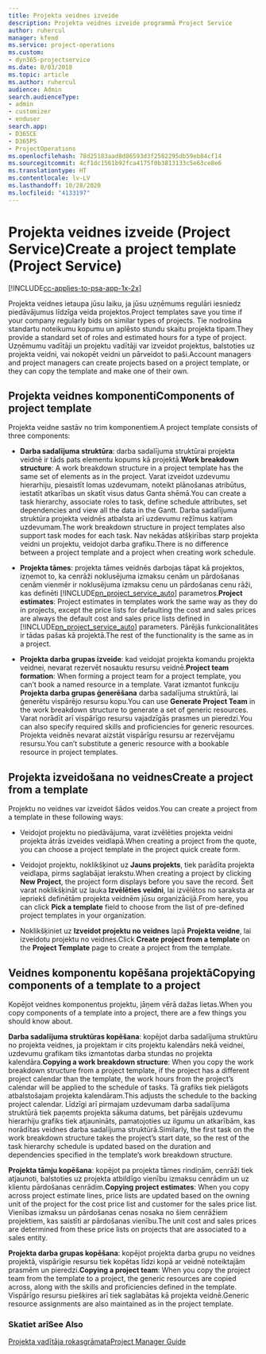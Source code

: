 ```yaml
---
title: Projekta veidnes izveide
description: Projekta veidnes izveide programmā Project Service
author: ruhercul
manager: kfend
ms.service: project-operations
ms.custom:
- dyn365-projectservice
ms.date: 8/03/2018
ms.topic: article
ms.author: ruhercul
audience: Admin
search.audienceType:
- admin
- customizer
- enduser
search.app:
- D365CE
- D365PS
- ProjectOperations
ms.openlocfilehash: 78d25183aad8d86593d3f2582295db59eb84cf14
ms.sourcegitcommit: 4cf1dc1561b92fca4175f0b3813133c5e63ce8e6
ms.translationtype: HT
ms.contentlocale: lv-LV
ms.lasthandoff: 10/28/2020
ms.locfileid: "4133197"
---
```

# <a name="create-a-project-template-project-service"></a><span data-ttu-id="66de0-103">Projekta veidnes izveide (Project Service)</span><span class="sxs-lookup"><span data-stu-id="66de0-103">Create a project template (Project Service)</span></span>

[!INCLUDE[cc-applies-to-psa-app-1x-2x](../includes/cc-applies-to-psa-app-1x-2x.md)]

<span data-ttu-id="66de0-104">Projekta veidnes ietaupa jūsu laiku, ja jūsu uzņēmums regulāri iesniedz piedāvājumus līdzīga veida projektos.</span><span class="sxs-lookup"><span data-stu-id="66de0-104">Project templates save you time if your company regularly bids on similar types of projects.</span></span> <span data-ttu-id="66de0-105">Tie nodrošina standartu noteikumu kopumu un aplēsto stundu skaitu projekta tipam.</span><span class="sxs-lookup"><span data-stu-id="66de0-105">They provide a standard set of roles and estimated hours for a type of project.</span></span> <span data-ttu-id="66de0-106">Uzņēmumu vadītāji un projektu vadītāji var izveidot projektus, balstoties uz projekta veidni, vai nokopēt veidni un pārveidot to paši.</span><span class="sxs-lookup"><span data-stu-id="66de0-106">Account managers and project managers can create projects based on a project template, or they can copy the template and make one of their own.</span></span>  
  
## <a name="components-of-project-template"></a><span data-ttu-id="66de0-107">Projekta veidnes komponenti</span><span class="sxs-lookup"><span data-stu-id="66de0-107">Components of project template</span></span>
 <span data-ttu-id="66de0-108">Projekta veidne sastāv no trim komponentiem.</span><span class="sxs-lookup"><span data-stu-id="66de0-108">A project template consists of three components:</span></span>  
  
- <span data-ttu-id="66de0-109">**Darba sadalījuma struktūra**: darba sadalījuma struktūrai projekta veidnē ir tāds pats elementu kopums kā projektā.</span><span class="sxs-lookup"><span data-stu-id="66de0-109">**Work breakdown structure**: A work breakdown structure in a project template has the same set of elements as in the project.</span></span> <span data-ttu-id="66de0-110">Varat izveidot uzdevumu hierarhiju, piesaistīt lomas uzdevumam, noteikt plānošanas atribūtus, iestatīt atkarības un skatīt visus datus Ganta shēmā.</span><span class="sxs-lookup"><span data-stu-id="66de0-110">You can create a task hierarchy, associate roles to task, define schedule attributes, set dependencies and view all the data in the Gantt.</span></span> <span data-ttu-id="66de0-111">Darba sadalījuma struktūra projekta veidnēs atbalsta arī uzdevumu režīmus katram uzdevumam.</span><span class="sxs-lookup"><span data-stu-id="66de0-111">The work breakdown structure in project templates also support task modes for each task.</span></span> <span data-ttu-id="66de0-112">Nav nekādas atšķirības starp projekta veidni un projektu, veidojot darba grafiku.</span><span class="sxs-lookup"><span data-stu-id="66de0-112">There is no difference between a project template and a project when creating work schedule.</span></span>  
  
- <span data-ttu-id="66de0-113">**Projekta tāmes**: projekta tāmes veidnēs darbojas tāpat kā projektos, izņemot to, ka cenrāži noklusējuma izmaksu cenām un pārdošanas cenām vienmēr ir noklusējuma izmaksu cenu un pārdošanas cenu rāži, kas definēti [!INCLUDE[pn_project_service_auto](../includes/pn-project-service-auto.md)] parametros.</span><span class="sxs-lookup"><span data-stu-id="66de0-113">**Project estimates**: Project estimates in templates work the same way as they do in projects, except the price lists for defaulting the cost and sales prices are always the default cost and sales price lists defined in [!INCLUDE[pn_project_service_auto](../includes/pn-project-service-auto.md)] parameters.</span></span> <span data-ttu-id="66de0-114">Pārējās funkcionalitātes ir tādas pašas kā projektā.</span><span class="sxs-lookup"><span data-stu-id="66de0-114">The rest of the functionality is the same as in a project.</span></span>  
  
- <span data-ttu-id="66de0-115">**Projekta darba grupas izveide**: kad veidojat projekta komandu projekta veidnei, nevarat rezervēt nosauktu resursu veidnē.</span><span class="sxs-lookup"><span data-stu-id="66de0-115">**Project team formation**: When forming a project team for a project template, you can’t book a named resource in a template.</span></span> <span data-ttu-id="66de0-116">Varat izmantot funkciju **Projekta darba grupas ģenerēšana** darba sadalījuma struktūrā, lai ģenerētu vispārējo resursu kopu.</span><span class="sxs-lookup"><span data-stu-id="66de0-116">You can use **Generate Project Team** in the work breakdown structure to generate a set of generic resources.</span></span> <span data-ttu-id="66de0-117">Varat norādīt arī vispārīgo resursu vajadzīgās prasmes un pieredzi.</span><span class="sxs-lookup"><span data-stu-id="66de0-117">You can also specify required skills and proficiencies for generic resources.</span></span> <span data-ttu-id="66de0-118">Projekta veidnēs nevarat aizstāt vispārīgu resursu ar rezervējamu resursu.</span><span class="sxs-lookup"><span data-stu-id="66de0-118">You can’t substitute a generic resource with a bookable resource in project templates.</span></span>  
  
## <a name="create-a-project-from-a-template"></a><span data-ttu-id="66de0-119">Projekta izveidošana no veidnes</span><span class="sxs-lookup"><span data-stu-id="66de0-119">Create a project from a template</span></span>  
 <span data-ttu-id="66de0-120">Projektu no veidnes var izveidot šādos veidos.</span><span class="sxs-lookup"><span data-stu-id="66de0-120">You can create a project from a template in these following ways:</span></span>  
  
-   <span data-ttu-id="66de0-121">Veidojot projektu no piedāvājuma, varat izvēlēties projekta veidni projekta ātrās izveides veidlapā.</span><span class="sxs-lookup"><span data-stu-id="66de0-121">When creating a project from the quote, you can choose a project template in the project quick create form.</span></span>  
  
-   <span data-ttu-id="66de0-122">Veidojot projektu, noklikšķinot uz **Jauns projekts**, tiek parādīta projekta veidlapa, pirms saglabājat ierakstu.</span><span class="sxs-lookup"><span data-stu-id="66de0-122">When creating a project by clicking **New Project**, the project form displays before you save the record.</span></span> <span data-ttu-id="66de0-123">Šeit varat noklikšķināt uz lauka **Izvēlēties veidni**, lai izvēlētos no saraksta ar iepriekš definētām projekta veidnēm jūsu organizācijā.</span><span class="sxs-lookup"><span data-stu-id="66de0-123">From here, you can click **Pick a template** field to choose from the list of pre-defined project templates in your organization.</span></span>  
  
-   <span data-ttu-id="66de0-124">Noklikšķiniet uz **Izveidot projektu no veidnes** lapā **Projekta veidne**, lai izveidotu projektu no veidnes.</span><span class="sxs-lookup"><span data-stu-id="66de0-124">Click **Create project from a template** on the **Project Template** page to create a project from the template.</span></span>  
  
## <a name="copying-components-of-a-template-to-a-project"></a><span data-ttu-id="66de0-125">Veidnes komponentu kopēšana projektā</span><span class="sxs-lookup"><span data-stu-id="66de0-125">Copying components of a template to a project</span></span>  
 <span data-ttu-id="66de0-126">Kopējot veidnes komponentus projektu, jāņem vērā dažas lietas.</span><span class="sxs-lookup"><span data-stu-id="66de0-126">When you copy components of a template into a project, there are a few things you should know about.</span></span>  
  
 <span data-ttu-id="66de0-127">**Darba sadalījuma struktūras kopēšana**: kopējot darba sadalījuma struktūru no projekta veidnes, ja projektam ir cits projektu kalendārs nekā veidnei, uzdevumu grafikam tiks izmantotas darba stundas no projekta kalendāra.</span><span class="sxs-lookup"><span data-stu-id="66de0-127">**Copying a work breakdown structure**: When you copy the work breakdown structure from a project template, if the project has a different project calendar than the template, the work hours from the project’s calendar will be applied to the schedule of tasks.</span></span> <span data-ttu-id="66de0-128">Tā grafiks tiek pielāgots atbalstošajam projekta kalendāram.</span><span class="sxs-lookup"><span data-stu-id="66de0-128">This adjusts the schedule to the backing project calendar.</span></span> <span data-ttu-id="66de0-129">Līdzīgi arī pirmajam uzdevumam darba sadalījuma struktūrā tiek paņemts projekta sākuma datums, bet pārējais uzdevumu hierarhiju grafiks tiek atjaunināts, pamatojoties uz ilgumu un atkarībām, kas norādītas veidnes darba sadalījuma struktūrā.</span><span class="sxs-lookup"><span data-stu-id="66de0-129">Similarly, the first task on the work breakdown structure takes the project’s start date, so the rest of the task hierarchy schedule is updated based on the duration and dependencies specified in the template’s work breakdown structure.</span></span>  
  
 <span data-ttu-id="66de0-130">**Projekta tāmju kopēšana**: kopējot pa projekta tāmes rindiņām, cenrāži tiek atjaunoti, balstoties uz projekta atbildīgo vienību izmaksu cenrādim un uz klientu pārdošanas cenrādim.</span><span class="sxs-lookup"><span data-stu-id="66de0-130">**Copying project estimates**: When you copy across project estimate lines, price lists are updated based on the owning unit of the project for the cost price list and customer for the sales price list.</span></span> <span data-ttu-id="66de0-131">Vienības izmaksu un pārdošanas cenas nosaka no šiem cenrāžiem projektiem, kas saistīti ar pārdošanas vienību.</span><span class="sxs-lookup"><span data-stu-id="66de0-131">The unit cost and sales prices are determined from these price lists on projects that are associated to a sales entity.</span></span>  
  
 <span data-ttu-id="66de0-132">**Projekta darba grupas kopēšana**: kopējot projekta darba grupu no veidnes projektā, vispārīgie resursu tiek kopētas līdzi kopā ar veidnē noteiktajām prasmēm un pieredzi.</span><span class="sxs-lookup"><span data-stu-id="66de0-132">**Copying a project team**: When you copy the project team from the template to a project, the generic resources are copied across, along with the skills and proficiencies defined in the template.</span></span> <span data-ttu-id="66de0-133">Vispārīgo resursu piešķires arī tiek saglabātas kā projekta veidnē.</span><span class="sxs-lookup"><span data-stu-id="66de0-133">Generic resource assignments are also maintained as in the project template.</span></span>  
  
### <a name="see-also"></a><span data-ttu-id="66de0-134">Skatiet arī</span><span class="sxs-lookup"><span data-stu-id="66de0-134">See Also</span></span>  
 [<span data-ttu-id="66de0-135">Projekta vadītāja rokasgrāmata</span><span class="sxs-lookup"><span data-stu-id="66de0-135">Project Manager Guide</span></span>](../psa/project-manager-guide.md)
